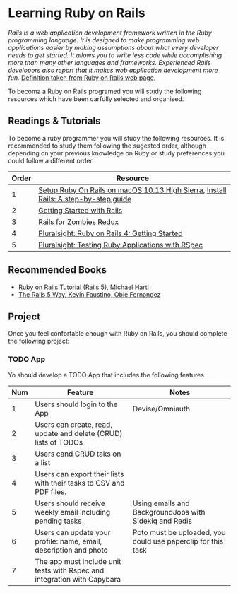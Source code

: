 # Learning Ruby on Rails

*Rails is a web application development framework written in the Ruby programming language. It is designed to make programming web applications easier by making assumptions about what every developer needs to get started. It allows you to write less code while accomplishing more than many other languages and frameworks. Experienced Rails developers also report that it makes web application development more fun.* [Definition taken from Ruby on Rails web page.](http://guides.rubyonrails.org/getting_started.html)

To becoma a Ruby on Rails programed you will study the following resources which have been carfully selected and organised. 

## Readings & Tutorials

To become a ruby programmer you will study the following resources. It is recommended to study them following the sugested order, although depending on your previous knowledge on Ruby or study preferences you could follow a different order.

Order | Resource 
----- | ---- 
1 | [Setup Ruby On Rails on macOS 10.13 High Sierra](https://gorails.com/setup/osx/10.13-high-sierra), [Install Rails: A step-by-step guide](http://www.installrails.com/)
2 | [Getting Started with Rails](http://guides.rubyonrails.org/getting_started.html)
3 | [Rails for Zombies Redux](https://www.codeschool.com/courses/rails-for-zombies-redux)
4 | [Pluralsight: Ruby on Rails 4: Getting Started](https://www.pluralsight.com/courses/ruby-rails-4-getting-started)
5 | [Pluralsight: Testing Ruby Applications with RSpec](https://www.pluralsight.com/courses/rspec-ruby-application-testing)

## Recommended Books

* [Ruby on Rails Tutorial (Rails 5), Michael Hartl](https://www.railstutorial.org/book)
* [The Rails 5 Way, Kevin Faustino, Obie Fernandez](https://www.safaribooksonline.com/library/view/the-rails-5/9780134657691/)

## Project

Once you feel confortable enough with Ruby on Rails, you should complete the following project:

### TODO App

Yo should develop a TODO App that includes the following features

Num | Feature | Notes
----- | ---- | ---- 
1 | Users should login to the App | Devise/Omniauth  
2 | Users can create, read, update and delete (CRUD) lists of TODOs |
3 | Users cand CRUD taks on a list |
4 | Users can export their lists with their tasks to CSV and PDF files. |
5 | Users should receive weekly email including pending tasks | Using emails and BackgroundJobs with Sidekiq and Redis
6 | Users can update your profile: name, email, description and photo | Poto must be uploaded, you could use paperclip for this task
7 | The app must include unit tests with Rspec and integration with Capybara |
